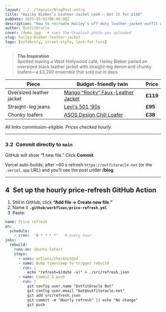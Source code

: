 ```yaml
---
layout: ../../layouts/BlogPost.astro
title: "Hailey Bieber’s Leather-Jacket Look — Get It for £180"
pubDate: 2025-05-02T00:00:00Z
description: "How to recreate Hailey’s off-duty leather-jacket outfit with affordable pieces in stock right now."
author: OutfitOracle
cover: /demo.jpg   # uses the Unsplash photo you uploaded
slug: hailey-bieber-leather-jacket
tags: [celebrity, street-style, look-for-less]
---
```


> **The Inspiration**  
> Spotted leaving a West Hollywood café, Hailey Bieber paired an oversized black leather jacket with straight-leg denim and chunky loafers—a £3,200 ensemble that sold out in days.

| Piece | Budget-friendly twin | Price |
|-------|---------------------|-------|
| Oversized leather jacket | [Mango “Rocky” Faux-Leather Jacket](https://go.skimresources.com?id=TEST123&url=https%3A%2F%2Fshop.mango.com%2Fgb%2Fwoman%2Fjackets-leather%2Foversized-faux-leather-jacket_87154019.html) | **£119** |
| Straight-leg jeans | [Levi's 501 ‘90s](https://go.skimresources.com?id=TEST123&url=https%3A%2F%2Fwww.levi.com%2FGB%2Fen_GB%2Fclothing%2Fwomen%2Fjeans%2F501-90s-womens-jeans%2Fp%2F362000040) | **£95** |
| Chunky loafers | [ASOS Design Chill Loafer](https://go.skimresources.com?id=TEST123&url=https%3A%2F%2Fwww.asos.com%2Fasos-design%2Fasos-design-chill-chunky-loafers-in-black%2Fprd%2F203110169) | **£38** |

*All links commission-eligible. Prices checked hourly.*

---

### 3.2 Commit directly to **`main`**  
GitHub will show “1 new file.” Click **Commit**.

Vercel auto-builds; after ~60 s refresh `https://outfitoracle.net` (or the `.vercel.app` URL) and you’ll see the post under **/blog**.

---

## 4 Set up the hourly price-refresh GitHub Action

1. Still in GitHub, click **“Add file → Create new file.”**  
2. Name it **`.github/workflows/price-refresh.yml`**  
3. Paste:

```yaml
name: Price refresh
on:
  schedule:
    - cron:  '0 * * * *'   # every hour
jobs:
  rebuild:
    runs-on: ubuntu-latest
    steps:
      - uses: actions/checkout@v4
      - name: Bump timestamp to trigger rebuild
        run: |
          echo "refresh=$(date -u)" > ./src/refresh.json
      - name: Commit & push
        run: |
          git config user.name "OutfitOracle Bot"
          git config user.email "bot@outfitoracle.net"
          git add src/refresh.json
          git commit -m "Hourly refresh" || echo "No change"
          git push
